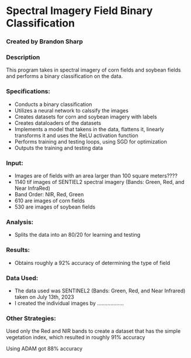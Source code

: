 # Spectral Imagery Field Binary Classification
### Created by Brandon Sharp

### Description
This program takes in spectral imagery of corn fields and soybean fields and performs a binary classification on the data.

### Specifications:
* Conducts a binary classification
* Utilizes a neural network to calssify the images
* Creates datasets for corn and soybean imagery with labels
* Creates dataloaders of the datasets
* Implements a model that takens in the data, flattens it, linearly transforms it and uses the ReLU activation function
* Performs training and testing loops, using SGD for optimization
* Outputs the training and testing data

### Input:
* Images are of fields with an area larger than 100 square meters????
* 1140 tif images of SENTIEL2 spectral imagery (Bands: Green, Red, and Near InfraRed)
* Band Order: NIR, Red, Green
* 610 are images of corn fields
* 530 are images of soybean fields

### Analysis:
* Splits the data into an 80/20 for learning and testing

### Results:
* Obtains roughly a 92% accuracy of determining the type of field

### Data Used:
* The data used was SENTINEL2 (Bands: Green, Red, and Near Infrared) taken on July 13th, 2023
* I created the individual images by ..................

### Other Strategies:
Used only the Red and NIR bands to create a dataset that has the simple vegetation index, which resulted in roughly 91% accuracy

Using ADAM got 88% accuracy
